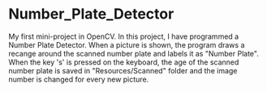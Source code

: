 # Number_Plate_Detector
My first mini-project in OpenCV. In this project, I have programmed a Number Plate Detector. When a picture is shown, the program draws a recange around the scanned number plate and labels it as "Number Plate". When the key 's' is pressed on the keyboard, the age of the scanned number plate is saved in "Resources/Scanned" folder and the image number is changed for every new picture. 

